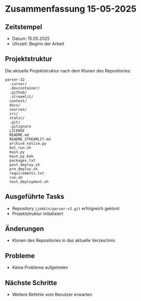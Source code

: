 # Zusammenfassung 15-05-2025

## Zeitstempel
- Datum: 15.05.2025
- Uhrzeit: Beginn der Arbeit

## Projektstruktur
Die aktuelle Projektstruktur nach dem Klonen des Repositories:

```
parser-32
  .cursor/
  .devcontainer/
  .github/
  .streamlit/
  context/
  docs/
  sources/
  src/
  static/
  .git/
  .gitignore
  LICENSE
  README.md
  README_STREAMLIT.md
  archive_notice.py
  bot_run.sh
  main.py
  main.py.bak
  packages.txt
  post_deploy.sh
  pre_deploy.sh
  requirements.txt
  run.sh
  test_deployment.sh
```

## Ausgeführte Tasks
- Repository `jjokkln/parser-v3.git` erfolgreich geklont
- Projektstruktur initialisiert

## Änderungen
- Klonen des Repositories in das aktuelle Verzeichnis

## Probleme
- Keine Probleme aufgetreten

## Nächste Schritte
- Weitere Befehle vom Benutzer erwarten 